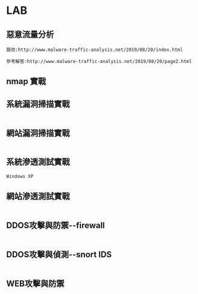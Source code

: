 # LAB

## 
## 惡意流量分析

```
題目:http://www.malware-traffic-analysis.net/2019/08/20/index.html

參考解答:http://www.malware-traffic-analysis.net/2019/08/20/page2.html
```
## nmap 實戰

## 系統漏洞掃描實戰

```

```
## 網站漏洞掃描實戰

```

```
## 系統滲透測試實戰

```
Windows XP 
```
## 網站滲透測試實戰

```

```
## DDOS攻擊與防禦--firewall

```

```
## DDOS攻擊與偵測--snort IDS

```

```
## WEB攻擊與防禦


```

```

